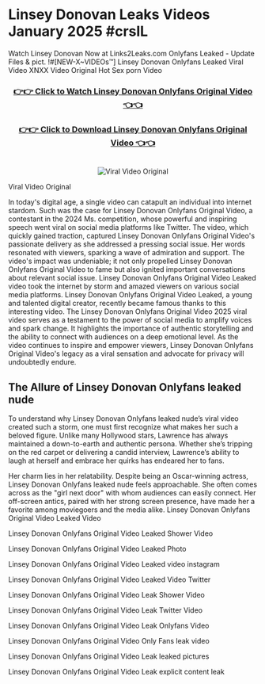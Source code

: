 # Linsey Donovan  Leaks Videos January 2025 #crslL

Watch Linsey Donovan Now at Links2Leaks.com Onlyfans Leaked - Update Files & pict. !#[NEW-X~VIDEOs™] Linsey Donovan Onlyfans Leaked Viral Video XNXX Video Original Hot Sex porn Video
<br>
<div align="center">
<h3><a href="https://links2leaks.com/linseydonovan" rel="nofollow">👉👉 Click to Watch Linsey Donovan Onlyfans Original Video 👈👈</a></h3>
<h3><a href="https://links2leaks.com/linseydonovan" rel="nofollow">👉👉 Click to Download Linsey Donovan Onlyfans Original Video 👈👈</a></h3>
<br>
<a href="https://links2leaks.com/linseydonovan" rel="nofollow"><img src="https://i.ibb.co/Gkj2r4b/banner.png" alt="Viral Video Original" style="max-width: 100%; display: inline-block;" data-target="animated-image.originalImage"></a>
</div>

Viral Video Original

In today's digital age, a single video can catapult an individual into internet stardom. Such was the case for Linsey Donovan Onlyfans Original Video, a contestant in the 2024 Ms. competition, whose powerful and inspiring speech went viral on social media platforms like Twitter.
The video, which quickly gained traction, captured Linsey Donovan Onlyfans Original Video's passionate delivery as she addressed a pressing social issue. Her words resonated with viewers, sparking a wave of admiration and support. The video's impact was undeniable; it not only propelled Linsey Donovan Onlyfans Original Video to fame but also ignited important conversations about relevant social issue.
Linsey Donovan Onlyfans Original Video Leaked video took the internet by storm and amazed viewers on various social media platforms. Linsey Donovan Onlyfans Original Video Leaked, a young and talented digital creator, recently became famous thanks to this interesting video.
The Linsey Donovan Onlyfans Original Video 2025 viral video serves as a testament to the power of social media to amplify voices and spark change. It highlights the importance of authentic storytelling and the ability to connect with audiences on a deep emotional level. As the video continues to inspire and empower viewers, Linsey Donovan Onlyfans Original Video's legacy as a viral sensation and advocate for privacy will undoubtedly endure.

<h2>The Allure of Linsey Donovan Onlyfans leaked nude</h2>


To understand why Linsey Donovan Onlyfans leaked nude’s viral video created such a storm, one must first recognize what makes her such a beloved figure. Unlike many Hollywood stars, Lawrence has always maintained a down-to-earth and authentic persona. Whether she’s tripping on the red carpet or delivering a candid interview, Lawrence’s ability to laugh at herself and embrace her quirks has endeared her to fans.

Her charm lies in her relatability. Despite being an Oscar-winning actress, Linsey Donovan Onlyfans leaked nude feels approachable. She often comes across as the "girl next door" with whom audiences can easily connect. Her off-screen antics, paired with her strong screen presence, have made her a favorite among moviegoers and the media alike.
Linsey Donovan Onlyfans Original Video Leaked Video

Linsey Donovan Onlyfans Original Video Leaked Shower Video

Linsey Donovan Onlyfans Original Video Leaked Photo

Linsey Donovan Onlyfans Original Video Leaked video instagram

Linsey Donovan Onlyfans Original Video Leaked Video Twitter

Linsey Donovan Onlyfans Original Video Leak Shower Video

Linsey Donovan Onlyfans Original Video Leak Twitter Video

Linsey Donovan Onlyfans Original Video Leak Onlyfans Video

Linsey Donovan Onlyfans Original Video Only Fans leak video

Linsey Donovan Onlyfans Original Video Leak leaked pictures

Linsey Donovan Onlyfans Original Video Leak explicit content leak